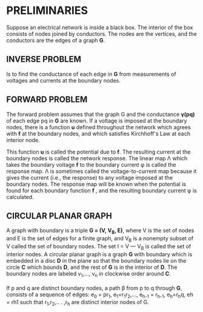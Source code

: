 # PRELIMINARIES
Suppose an electrical network is inside a black box. The interior of the box consists of nodes joined by conductors. The nodes are the vertices, and the conductors are the edges of a graph **G**.

## INVERSE PROBLEM
Is to find the conductance of each edge in **G** from measurements of voltages and currents at the boundary nodes.

## FORWARD PROBLEM
The forward problem assumes that the graph G and the conductance **&gamma;(pq)** of each edge pq in **G** are known. If a voltage is imposed at the boundary nodes, there is a function **u** defined throughout the network which agrees with **f** at the boundary nodes, and which satisfies Kirchhoff's Law at each interior node.

This function **u** is called the potential due to **f**. The resulting current at
the boundary nodes is called the network response. The linear map &Lambda; which takes the boundary voltage **f** to the boundary current &phi; is called the response map. &Lambda; is sometimes called the voltage-to-current map because it gives the current (i.e., the response) to any voltage imposed at the boundary nodes. The response map will be known when the potential is found for each boundary function **f** , and the resulting boundary current &phi; is calculated.

## CIRCULAR PLANAR GRAPH
A graph with boundary is a triple **G = (V, V<sub>B</sub>, E)**, where V is the set of nodes and E is the set of edges for a finite graph, and V<sub>B</sub> is a nonempty subset of V called the set of boundary nodes. The set I = V — V<sub>B</sub> is called the set of interior nodes. 
A circular planar graph is a graph **G** with boundary which is embedded
in a disc **D** in the plane so that the boundary nodes lie on the circle **C** which bounds **D**, and the rest of **G** is in the interior of **D**. The boundary nodes are labeled v<sub>1</sub>,..., v<sub>n</sub> in clockwise order around **C**.\
\
If p and q are distinct boundary nodes, a path &beta; from p to q through **G**, consists of a sequence of edges: e<sub>0</sub> = pr<sub>1</sub>, e<sub>1</sub>=r<sub>1</sub>r<sub>2</sub>,..., e<sub>h-1</sub> =
r<sub>h-1</sub>, e<sub>h</sub>=r<sub>h</sub>q,
eh = rh1 such that r<sub>1</sub>,r<sub>2</sub>,.. . ,r<sub>h</sub> are distinct interior nodes of G.
